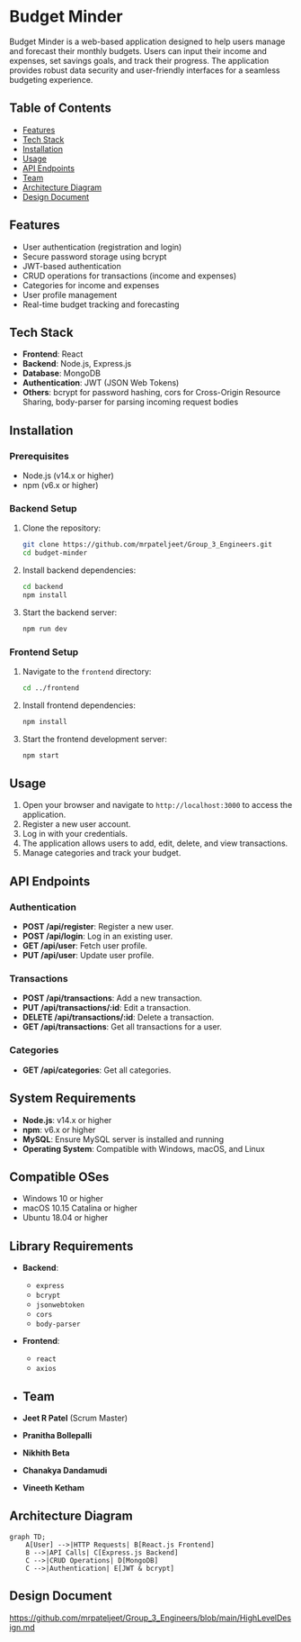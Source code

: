 # Budget Minder

Budget Minder is a web-based application designed to help users manage and forecast their monthly budgets. Users can input their income and expenses, set savings goals, and track their progress. The application provides robust data security and user-friendly interfaces for a seamless budgeting experience.

## Table of Contents

- [Features](#features)
- [Tech Stack](#tech-stack)
- [Installation](#installation)
- [Usage](#usage)
- [API Endpoints](#api-endpoints)
- [Team](#team)
- [Architecture Diagram](#architecture-diagram)
- [Design Document](#design-document)

## Features

- User authentication (registration and login)
- Secure password storage using bcrypt
- JWT-based authentication
- CRUD operations for transactions (income and expenses)
- Categories for income and expenses
- User profile management
- Real-time budget tracking and forecasting

## Tech Stack

- **Frontend**: React
- **Backend**: Node.js, Express.js
- **Database**: MongoDB 
- **Authentication**: JWT (JSON Web Tokens)
- **Others**: bcrypt for password hashing, cors for Cross-Origin Resource Sharing, body-parser for parsing incoming request bodies

## Installation

### Prerequisites

- Node.js (v14.x or higher)
- npm (v6.x or higher)

### Backend Setup

1. Clone the repository:

    ```bash
    git clone https://github.com/mrpateljeet/Group_3_Engineers.git
    cd budget-minder
    ```

2. Install backend dependencies:

    ```bash
    cd backend
    npm install
    ```

3. Start the backend server:

    ```bash
    npm run dev
    ```

### Frontend Setup

1. Navigate to the `frontend` directory:

    ```bash
    cd ../frontend
    ```

2. Install frontend dependencies:

    ```bash
    npm install
    ```

3. Start the frontend development server:

    ```bash
    npm start
    ```

## Usage

1. Open your browser and navigate to `http://localhost:3000` to access the application.
2. Register a new user account.
3. Log in with your credentials.
4. The application allows users to add, edit, delete, and view transactions.
5. Manage categories and track your budget.

## API Endpoints

### Authentication

- **POST /api/register**: Register a new user.
- **POST /api/login**: Log in an existing user.
- **GET /api/user**: Fetch user profile.
- **PUT /api/user**: Update user profile.

### Transactions

- **POST /api/transactions**: Add a new transaction.
- **PUT /api/transactions/:id**: Edit a transaction.
- **DELETE /api/transactions/:id**: Delete a transaction.
- **GET /api/transactions**: Get all transactions for a user.

### Categories

- **GET /api/categories**: Get all categories.

## System Requirements

- **Node.js**: v14.x or higher
- **npm**: v6.x or higher
- **MySQL**: Ensure MySQL server is installed and running
- **Operating System**: Compatible with Windows, macOS, and Linux

## Compatible OSes

- Windows 10 or higher
- macOS 10.15 Catalina or higher
- Ubuntu 18.04 or higher

## Library Requirements

- **Backend**:
  - `express`
  - `bcrypt`
  - `jsonwebtoken`
  - `cors`
  - `body-parser`
  
- **Frontend**:
  - `react`
  - `axios`


- ## Team

- **Jeet R Patel** (Scrum Master)
- **Pranitha Bollepalli**
- **Nikhith Beta**
- **Chanakya Dandamudi**
- **Vineeth Ketham**


##  Architecture Diagram
```mermaid
graph TD;
    A[User] -->|HTTP Requests| B[React.js Frontend]
    B -->|API Calls| C[Express.js Backend]
    C -->|CRUD Operations| D[MongoDB]
    C -->|Authentication| E[JWT & bcrypt]
```

## Design Document
https://github.com/mrpateljeet/Group_3_Engineers/blob/main/HighLevelDesign.md
